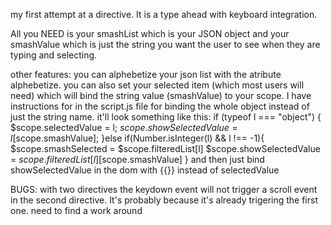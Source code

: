 my first attempt at a directive. It is a type ahead with keyboard integration.

All you NEED is your smashList which is your JSON object and your smashValue which is just the string you want 
the user to see when they are typing and selecting. 

other features: you can alphebetize your json list with the atribute alphebetize. you can also set your selected item
(which most users will need) which will bind the string value (smashValue) to your scope. I have instructions for 
in the script.js file for binding the whole object instead of just the string name. 
it'll look something like this:
       if (typeof l === "object") {        
           $scope.selectedValue = l;
           $scope.showSelectedValue = l[$scope.smashValue];
       }else if(Number.isInteger(l) && l !== -1){
           $scope.smashSelected = $scope.filteredList[l]
           $scope.showSelectedValue = $scope.filteredList[l][$scope.smashValue]
       }
and then just bind showSelectedValue in the dom with {{}} instead of selectedValue


BUGS: with two directives the keydown event will not trigger a scroll event in the second directive. It's probably 
because it's already trigering the first one. need to find a work around